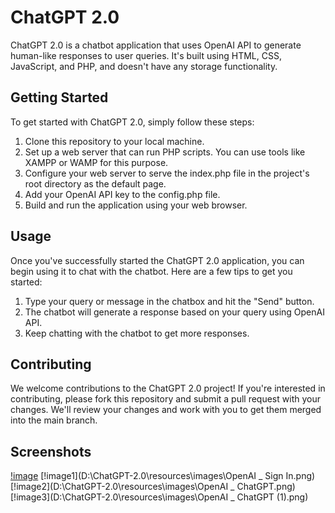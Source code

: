 # ChatGPT 2.0
ChatGPT 2.0 is a chatbot application that uses OpenAI API to generate human-like responses to user queries. It's built using HTML, CSS, JavaScript, and PHP, and doesn't have any storage functionality.

## Getting Started
To get started with ChatGPT 2.0, simply follow these steps:

1. Clone this repository to your local machine.
2. Set up a web server that can run PHP scripts. You can use tools like XAMPP or WAMP for this purpose.
3. Configure your web server to serve the index.php file in the project's root directory as the default page.
4. Add your OpenAI API key to the config.php file.
5. Build and run the application using your web browser.

## Usage
Once you've successfully started the ChatGPT 2.0 application, you can begin using it to chat with the chatbot. Here are a few tips to get you started:

1. Type your query or message in the chatbox and hit the "Send" button.
2. The chatbot will generate a response based on your query using OpenAI API.
3. Keep chatting with the chatbot to get more responses.

## Contributing
We welcome contributions to the ChatGPT 2.0 project! If you're interested in contributing, please fork this repository and submit a pull request with your changes. We'll review your changes and work with you to get them merged into the main branch.

## Screenshots
[!image](https://camo.githubusercontent.com/fb037e90eb92f3f53e79f2f0fdada922a8e6f3664140710f0c3691a808b675b6/68747470733a2f2f692e6962622e636f2f5452354c57397a2f696d6167652e706e67)
[!image1](D:\ChatGPT-2.0\resources\images\OpenAI _ Sign In.png)
[!image2](D:\ChatGPT-2.0\resources\images\OpenAI _ ChatGPT.png)
[!image3](D:\ChatGPT-2.0\resources\images\OpenAI _ ChatGPT (1).png)